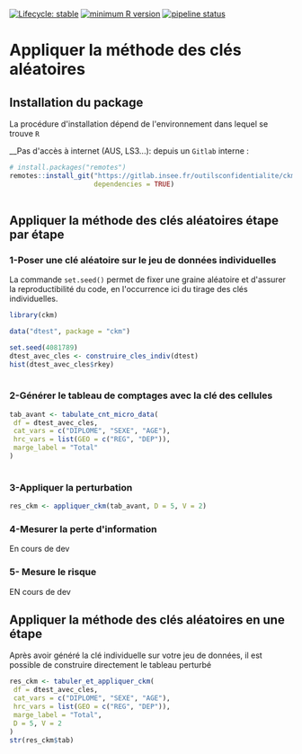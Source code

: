 
[![Lifecycle: stable](https://img.shields.io/badge/lifecycle-stable-green.svg)](https://lifecycle.r-lib.org/articles/stages.html#stable)
[![minimum R version](https://img.shields.io/badge/R%3E%3D-3.5-blue.svg)](https://gitlab.insee.fr/outilsconfidentialite/ckm/-/blob/main/DESCRIPTION)
[![pipeline status](https://gitlab.insee.fr/outilsconfidentialite/ckm/badges/main/pipeline.svg)](https://gitlab.insee.fr/outilsconfidentialite/ckm/-/pipelines)

# Appliquer la méthode des clés aléatoires


## Installation du package

La procédure d'installation dépend de l'environnement dans lequel se trouve `R`

<!--
 __Accès à internet: depuis `Github`__

```r
# install.packages("remotes")
remotes::install_github("inseefrlab/ckm",
                     dependencies = TRUE)
                     
```
-->

__Pas d'accès à internet (AUS, LS3...): depuis un `Gitlab` interne :

```r
# install.packages("remotes")
remotes::install_git("https://gitlab.insee.fr/outilsconfidentialite/ckm.git",
                     dependencies = TRUE)
                     
```


## Appliquer la méthode des clés aléatoires étape par étape

### 1-Poser une clé aléatoire sur le jeu de données individuelles

La commande `set.seed()` permet de fixer une graine aléatoire et d'assurer 
la reproductibilité du code, en l'occurrence ici du tirage des clés 
individuelles.

```r
library(ckm)

data("dtest", package = "ckm")

set.seed(4081789)
dtest_avec_cles <- construire_cles_indiv(dtest)
hist(dtest_avec_cles$rkey)
                     
```


### 2-Générer le tableau de comptages avec la clé des cellules


```r
tab_avant <- tabulate_cnt_micro_data(
 df = dtest_avec_cles,
 cat_vars = c("DIPLOME", "SEXE", "AGE"),
 hrc_vars = list(GEO = c("REG", "DEP")),
 marge_label = "Total"
)
                     
```

### 3-Appliquer la perturbation

```r
res_ckm <- appliquer_ckm(tab_avant, D = 5, V = 2)

```


### 4-Mesurer la perte d'information

En cours de dev

### 5- Mesure le risque

EN cours de dev

## Appliquer la méthode des clés aléatoires en une étape

Après avoir généré la clé individuelle sur votre jeu de données, il est possible
de construire directement le tableau perturbé


```r
res_ckm <- tabuler_et_appliquer_ckm(
 df = dtest_avec_cles,
 cat_vars = c("DIPLOME", "SEXE", "AGE"),
 hrc_vars = list(GEO = c("REG", "DEP")),
 marge_label = "Total",
 D = 5, V = 2
)
str(res_ckm$tab)                   
```


